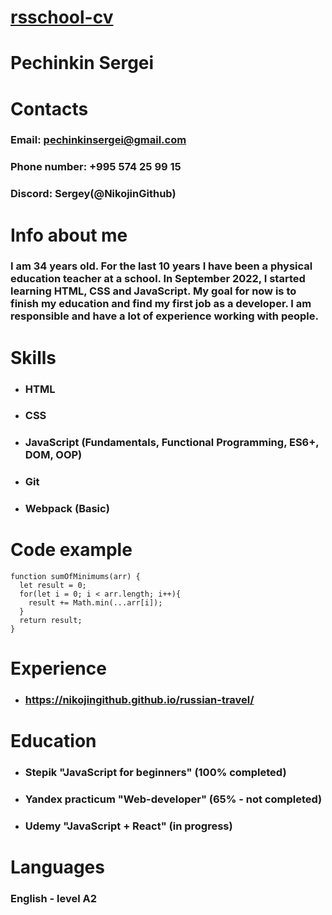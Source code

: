 # [rsschool-cv](https://nikojingithub.github.io/rsschool-cv/)
# **Pechinkin Sergei**
# **Contacts**
### Email: pechinkinsergei@gmail.com
### Phone number: +995 574 25 99 15 
### Discord: Sergey(@NikojinGithub)
# **Info about me**
### I am 34 years old. For the last 10 years I have been a physical education teacher at a school. In September 2022, I started learning HTML, CSS and JavaScript. My goal for now is to finish my education and find my first job as a developer. I am responsible and have a lot of experience working with people.
# **Skills**
* ### HTML
* ### CSS
* ### JavaScript (Fundamentals, Functional Programming, ES6+, DOM, OOP)
* ### Git
* ### Webpack (Basic)
# **Code example**
```
function sumOfMinimums(arr) {
  let result = 0;
  for(let i = 0; i < arr.length; i++){
    result += Math.min(...arr[i]);
  }
  return result;  
}
```
# **Experience**
* ### https://nikojingithub.github.io/russian-travel/

# **Education**
* ### Stepik "JavaScript for beginners" (100% completed)
* ### Yandex practicum "Web-developer" (65% - not completed)
* ### Udemy "JavaScript + React" (in progress)
# **Languages**
### English - level A2 